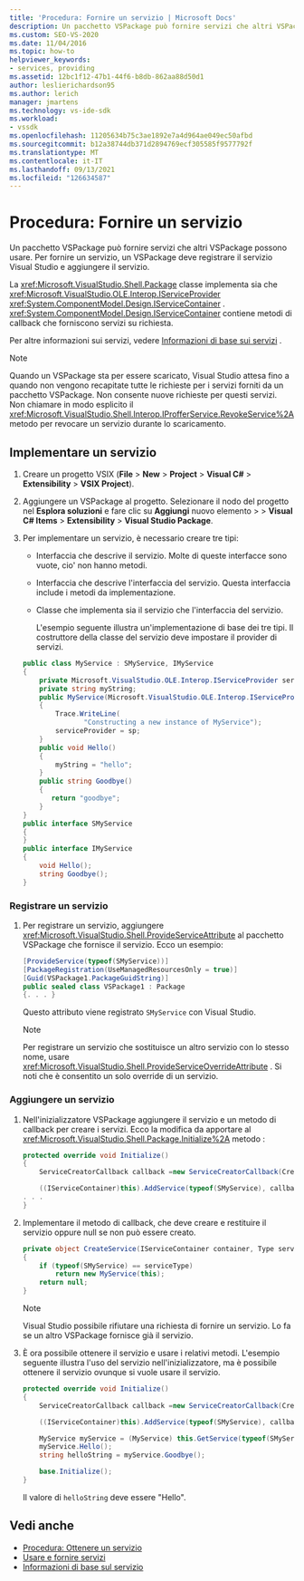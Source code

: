```yaml
---
title: 'Procedura: Fornire un servizio | Microsoft Docs'
description: Un pacchetto VSPackage può fornire servizi che altri VSPackage possono usare. Informazioni su come un vspackage registra un servizio con Visual Studio e aggiunge il servizio.
ms.custom: SEO-VS-2020
ms.date: 11/04/2016
ms.topic: how-to
helpviewer_keywords:
- services, providing
ms.assetid: 12bc1f12-47b1-44f6-b8db-862aa88d50d1
author: leslierichardson95
ms.author: lerich
manager: jmartens
ms.technology: vs-ide-sdk
ms.workload:
- vssdk
ms.openlocfilehash: 11205634b75c3ae1892e7a4d964ae049ec50afbd
ms.sourcegitcommit: b12a38744db371d2894769ecf305585f9577792f
ms.translationtype: MT
ms.contentlocale: it-IT
ms.lasthandoff: 09/13/2021
ms.locfileid: "126634587"
---
```

# <a name="how-to-provide-a-service"></a>Procedura: Fornire un servizio
Un pacchetto VSPackage può fornire servizi che altri VSPackage possono usare. Per fornire un servizio, un VSPackage deve registrare il servizio Visual Studio e aggiungere il servizio.

 La <xref:Microsoft.VisualStudio.Shell.Package> classe implementa sia che <xref:Microsoft.VisualStudio.OLE.Interop.IServiceProvider> <xref:System.ComponentModel.Design.IServiceContainer> . <xref:System.ComponentModel.Design.IServiceContainer> contiene metodi di callback che forniscono servizi su richiesta.

 Per altre informazioni sui servizi, vedere [Informazioni di base sui servizi](../extensibility/internals/service-essentials.md) .

> [!NOTE]
> Quando un VSPackage sta per essere scaricato, Visual Studio attesa fino a quando non vengono recapitate tutte le richieste per i servizi forniti da un pacchetto VSPackage. Non consente nuove richieste per questi servizi. Non chiamare in modo esplicito il <xref:Microsoft.VisualStudio.Shell.Interop.IProfferService.RevokeService%2A> metodo per revocare un servizio durante lo scaricamento.

## <a name="implement-a-service"></a>Implementare un servizio

1. Creare un progetto VSIX (**File**  >  **New**  >  **Project**  >  **Visual C#**  >  **Extensibility**  >  **VSIX Project**).

2. Aggiungere un VSPackage al progetto. Selezionare il nodo del progetto nel **Esplora soluzioni** e fare clic su **Aggiungi** nuovo elemento  >    >  **Visual C# Items**  >  **Extensibility**  >  **Visual Studio Package**.

3. Per implementare un servizio, è necessario creare tre tipi:

   - Interfaccia che descrive il servizio. Molte di queste interfacce sono vuote, cio' non hanno metodi.

   - Interfaccia che descrive l'interfaccia del servizio. Questa interfaccia include i metodi da implementazione.

   - Classe che implementa sia il servizio che l'interfaccia del servizio.

     L'esempio seguente illustra un'implementazione di base dei tre tipi. Il costruttore della classe del servizio deve impostare il provider di servizi.

   ```csharp
   public class MyService : SMyService, IMyService
   {
       private Microsoft.VisualStudio.OLE.Interop.IServiceProvider serviceProvider;
       private string myString;
       public MyService(Microsoft.VisualStudio.OLE.Interop.IServiceProvider sp)
       {
           Trace.WriteLine(
                  "Constructing a new instance of MyService");
           serviceProvider = sp;
       }
       public void Hello()
       {
           myString = "hello";
       }
       public string Goodbye()
       {
          return "goodbye";
       }
   }
   public interface SMyService
   {
   }
   public interface IMyService
   {
       void Hello();
       string Goodbye();
   }

   ```

### <a name="register-a-service"></a>Registrare un servizio

1. Per registrare un servizio, aggiungere <xref:Microsoft.VisualStudio.Shell.ProvideServiceAttribute> al pacchetto VSPackage che fornisce il servizio. Ecco un esempio:

    ```csharp
    [ProvideService(typeof(SMyService))]
    [PackageRegistration(UseManagedResourcesOnly = true)]
    [Guid(VSPackage1.PackageGuidString)]
    public sealed class VSPackage1 : Package
    {. . . }
    ```

     Questo attributo viene registrato `SMyService` con Visual Studio.

    > [!NOTE]
    > Per registrare un servizio che sostituisce un altro servizio con lo stesso nome, usare <xref:Microsoft.VisualStudio.Shell.ProvideServiceOverrideAttribute> . Si noti che è consentito un solo override di un servizio.

### <a name="add-a-service"></a>Aggiungere un servizio

1. Nell'inizializzatore VSPackage aggiungere il servizio e un metodo di callback per creare i servizi. Ecco la modifica da apportare al <xref:Microsoft.VisualStudio.Shell.Package.Initialize%2A> metodo :

    ```csharp
    protected override void Initialize()
    {
        ServiceCreatorCallback callback =new ServiceCreatorCallback(CreateService);

        ((IServiceContainer)this).AddService(typeof(SMyService), callback);
    . . .
    }
    ```

2. Implementare il metodo di callback, che deve creare e restituire il servizio oppure null se non può essere creato.

    ```csharp
    private object CreateService(IServiceContainer container, Type serviceType)
    {
        if (typeof(SMyService) == serviceType)
            return new MyService(this);
        return null;
    }
    ```

    > [!NOTE]
    > Visual Studio possibile rifiutare una richiesta di fornire un servizio. Lo fa se un altro VSPackage fornisce già il servizio.

3. È ora possibile ottenere il servizio e usare i relativi metodi. L'esempio seguente illustra l'uso del servizio nell'inizializzatore, ma è possibile ottenere il servizio ovunque si vuole usare il servizio.

    ```csharp
    protected override void Initialize()
    {
        ServiceCreatorCallback callback =new ServiceCreatorCallback(CreateService);

        ((IServiceContainer)this).AddService(typeof(SMyService), callback);

        MyService myService = (MyService) this.GetService(typeof(SMyService));
        myService.Hello();
        string helloString = myService.Goodbye();

        base.Initialize();
    }
    ```

     Il valore di `helloString` deve essere "Hello".

## <a name="see-also"></a>Vedi anche
- [Procedura: Ottenere un servizio](../extensibility/how-to-get-a-service.md)
- [Usare e fornire servizi](../extensibility/using-and-providing-services.md)
- [Informazioni di base sul servizio](../extensibility/internals/service-essentials.md)
